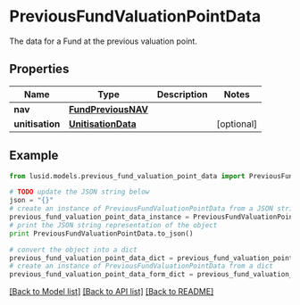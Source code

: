 # PreviousFundValuationPointData

The data for a Fund at the previous valuation point.

## Properties
Name | Type | Description | Notes
------------ | ------------- | ------------- | -------------
**nav** | [**FundPreviousNAV**](FundPreviousNAV.md) |  | 
**unitisation** | [**UnitisationData**](UnitisationData.md) |  | [optional] 

## Example

```python
from lusid.models.previous_fund_valuation_point_data import PreviousFundValuationPointData

# TODO update the JSON string below
json = "{}"
# create an instance of PreviousFundValuationPointData from a JSON string
previous_fund_valuation_point_data_instance = PreviousFundValuationPointData.from_json(json)
# print the JSON string representation of the object
print PreviousFundValuationPointData.to_json()

# convert the object into a dict
previous_fund_valuation_point_data_dict = previous_fund_valuation_point_data_instance.to_dict()
# create an instance of PreviousFundValuationPointData from a dict
previous_fund_valuation_point_data_form_dict = previous_fund_valuation_point_data.from_dict(previous_fund_valuation_point_data_dict)
```
[[Back to Model list]](../README.md#documentation-for-models) [[Back to API list]](../README.md#documentation-for-api-endpoints) [[Back to README]](../README.md)


